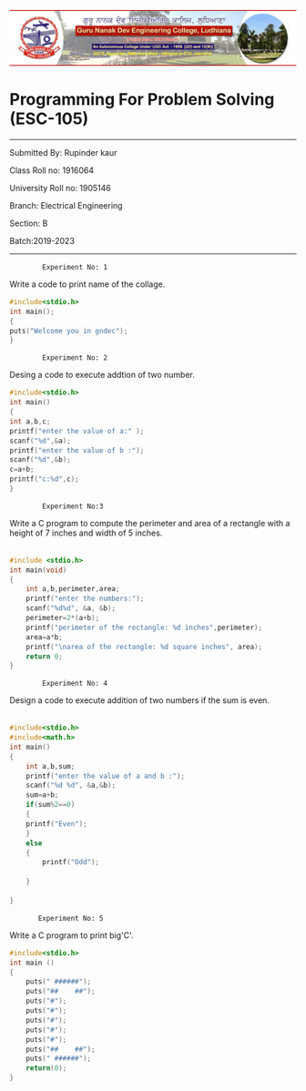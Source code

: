 ![gne](https://raw.githubusercontent.com/rupinder1300/PPSreport/master/rk.jpg)
# Programming For Problem Solving (ESC-105)
------
Submitted By: Rupinder kaur

Class Roll no: 1916064

University Roll no: 1905146

Branch: Electrical Engineering

Section: B

Batch:2019-2023

-------

            Experiment No: 1
Write a code to print name of the collage.
```C
#include<stdio.h>
int main();
{
puts("Welcome you in gndec");
}
```

            Experiment No: 2
Desing a code to execute addtion of two number.
```C
#include<stdio.h>
int main()
{
int a,b,c;
printf("enter the value of a:" );
scanf("%d",&a);
printf("enter the value of b :");
scanf("%d",&b);
c=a+b;
printf("c:%d",c);
}
```

            Experiment No:3
Write a C program to compute the perimeter and area of a rectangle with a
 height of 7 inches and width of 5 inches.
```C

#include <stdio.h>
int main(void)
{
    int a,b,perimeter,area;
    printf("enter the numbers:");
    scanf("%d%d", &a, &b);
    perimeter=2*(a+b);
    printf("perimeter of the rectangle: %d inches",perimeter);
    area=a*b;
    printf("\narea of the rectangle: %d square inches", area);
    return 0;
}
```

            Experiment No: 4
Design a code to execute addition of two numbers if the sum is even.
```C

#include<stdio.h>
#include<math.h>
int main()
{
    int a,b,sum;
    printf("enter the value of a and b :");
    scanf("%d %d", &a,&b);
    sum=a+b;
    if(sum%2==0)
    {
    printf("Even");
    }
    else
    {
        printf("Odd");
        
    }
    
}
```

           Experiment No: 5
Write a C program to print big'C'. 
```C
#include<stdio.h>
int main () 
{
    puts(" ######");
    puts("##    ##");
    puts("#");
    puts("#");
    puts("#");
    puts("#"); 
    puts("#");
    puts("##    ##");
    puts(" ######");
    return(0);
} 
 
